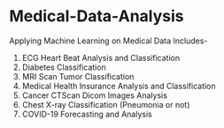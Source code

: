 # Medical-Data-Analysis
Applying Machine Learning on Medical Data
Includes-
1. ECG Heart Beat Analysis and Classification
2. Diabetes Classification
3. MRI Scan Tumor Classification
4. Medical Health Insurance Analysis and Classification
5. Cancer CTScan Dicom Images Analysis
6. Chest X-ray Classification (Pneumonia or not)
7. COVID-19 Forecasting and Analysis
